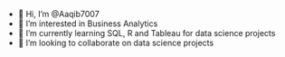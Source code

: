 - 👋 Hi, I’m @Aaqib7007
- 👀 I’m interested in Business Analytics
- 🌱 I’m currently learning SQL, R and Tableau for data science projects
- 💞️ I’m looking to collaborate on data science projects 

<!---
Aaqib7007/Aaqib7007 is a ✨ special ✨ repository because its `README.md` (this file) appears on your GitHub profile.
You can click the Preview link to take a look at your changes.
--->

